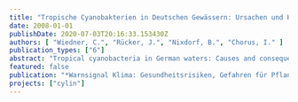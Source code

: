 ```yaml
---
title: "Tropische Cyanobakterien in Deutschen Gewässern: Ursachen und Konsequenzen"
date: 2008-01-01
publishDate: 2020-07-03T20:16:33.153430Z
authors: [ "Wiedner, C.", "Rücker, J.", "Nixdorf, B.", "Chorus, I." ]
publication_types: ["6"]
abstract: "Tropical cyanobacteria in German waters: Causes and consequences - Toxic cyanobacteria of tropical origin have spread to water bodies in northern Germany. Here their population size is determined by the onset of germination: the earlier the time of germination, the larger the summer population. Climate-related early increase in water temperatures over the course of the years has promoted their spreading to temperate regions. Toxins known from these species in tropical regions were also found in German lakes. Surprisingly, these toxins are not produced by the invaders but by native species. Thus, the invasion have drawn our attention to an old problem. However, the invaders itself potentially also poses a health risk in German lakes since they produce other – so far unidentified – toxic substances."
featured: false
publication: "*Warnsignal Klima: Gesundheitsrisiken, Gefahren für Pflanzen, Tiere und Menschen*"
projects: ["cylin"]
---
```


